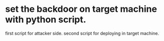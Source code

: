 # set the backdoor on target machine with python script.
first script for attacker side.
second script for deploying in target machine.
